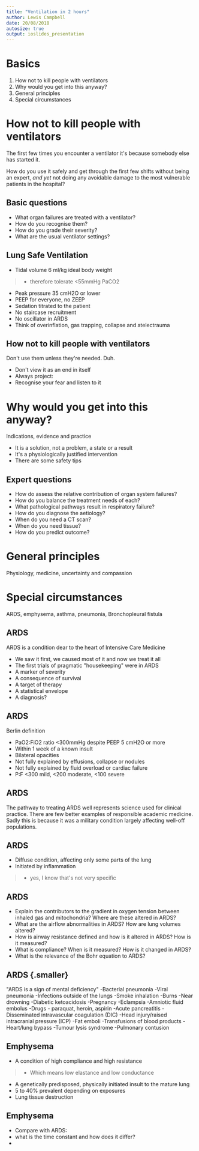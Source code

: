 ```yaml
---
title: "Ventilation in 2 hours"
author: Lewis Campbell
date: 20/08/2018
autosize: true
output: ioslides_presentation
---
```


# Basics
1. How not to kill people with ventilators
2. Why would you get into this anyway?
3. General principles
4. Special circumstances

# How not to kill people with ventilators
The first few times you encounter a ventilator it's because somebody else has started it.

How do you use it safely and get through the first few shifts without being an expert, *and yet* not 
doing any avoidable damage to the most vulnerable patients in the hospital?

## Basic questions
- What organ failures are treated with a ventilator?
- How do you recognise them?
- How do you grade their severity?
- What are the usual ventilator settings?

## Lung Safe Ventilation
- Tidal volume 6 ml/kg ideal body weight
>- therefore tolerate <55mmHg PaCO2
- Peak pressure 35 cmH2O or lower
- PEEP for everyone, no ZEEP
- Sedation titrated to the patient
- No staircase recruitment
- No oscillator in ARDS
- Think of overinflation, gas trapping, collapse and atelectrauma

## How not to kill people with ventilators
Don't use them unless they're needed.  Duh.
- Don't view it as an end in itself
- Always project:
- Recognise your fear and listen to it

# Why would you get into this anyway?
Indications, evidence and practice
- It is a solution, not a problem, a state or a result
- It's a physiologically justified intervention
- There are some safety tips

## Expert questions
- How do assess the relative contribution of organ system failures?
- How do you balance the treatment needs of each?
- What pathological pathways result in respiratory failure?
- How do you diagnose the aetiology?
- When do you need a CT scan?
- When do you need tissue?
- How do you predict outcome?

# General principles
Physiology, medicine, uncertainty and compassion

# Special circumstances
ARDS, emphysema, asthma, pneumonia, Bronchopleural fistula

## ARDS
ARDS is a condition dear to the heart of Intensive Care Medicine

- We saw it first, we caused most of it and now we treat it all
- The first trials of pragmatic "housekeeping" were in ARDS
- A marker of severity
- A consequence of survival
- A target of therapy
- A statistical envelope
- A diagnosis?

## ARDS
Berlin definition

- PaO2:FiO2 ratio <300mmHg despite PEEP 5 cmH2O or more
- Within 1 week of a known insult
- Bilateral opacities
- Not fully explained by effusions, collapse or nodules
- Not fully explained by fluid overload or cardiac failure
- P:F <300 mild, <200 moderate, <100 severe

## ARDS
The pathway to treating ARDS well represents science used for clinical
practice. There are few better examples of responsible academic medicine.
Sadly this is because it was a military condition largely affecting well-off
populations.

## ARDS
- Diffuse condition, affecting only some parts of the lung
- Initiated by inflammation
>- yes, I know that's not very specific


## ARDS
- Explain the contributors to the gradient in oxygen tension between inhaled gas and mitochondria?  Where are these altered in ARDS?
- What are the airflow abnormalities in ARDS? How are lung volumes altered?
- How is airway resistance defined and how is it altered in ARDS?  How is it measured?
- What is compliance?  When is it measured?  How is it changed in ARDS?
- What is the relevance of the Bohr equation to ARDS?

## ARDS {.smaller}
"ARDS is a sign of mental deficiency"
-Bacterial pneumonia
-Viral pneumonia
-Infections outside of the lungs
-Smoke inhalation
-Burns
-Near drowning
-Diabetic ketoacidosis
-Pregnancy
-Eclampsia
-Amniotic fluid embolus
-Drugs - paraquat, heroin, aspirin
-Acute pancreatitis
-Disseminated intravascular coagulation (DIC)
-Head injury/raised intracranial pressure (ICP)
-Fat emboli
-Transfusions of blood products
-Heart/lung bypass
-Tumour lysis syndrome
-Pulmonary contusion

## Emphysema
- A condition of high compliance and high resistance
>- Which means low elastance and low conductance
- A genetically predisposed, physically initiated insult to the mature lung
- 5 to 40% prevalent depending on exposures
- Lung tissue destruction

## Emphysema
- Compare with ARDS:
- what is the time constant and how does it differ?
- 
